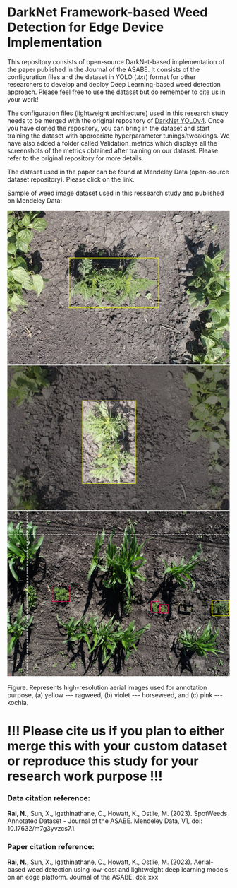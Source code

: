 # DarkNet Framework-based Weed Detection for Edge Device Implementation

This repository consists of open-source DarkNet-based implementation of the paper published in the Journal of the ASABE. It consists of the configuration files and the dataset in YOLO (*.txt*) format for other researchers to develop and deploy Deep Learning-based weed detection approach. Please feel free to use the dataset but do remember to cite us in your work!

The configuration files (lightweight architecture) used in this research study needs to be merged with the original repository of [DarkNet YOLOv4](https://github.com/AlexeyAB/darknet). Once you have cloned the repository, you can bring in the dataset and start training the dataset with appropriate hyperparameter tunings/tweakings. We have also added a folder called Validation_metrics which displays all the screenshots of the metrics obtained after training on our dataset. Please refer to the original repository for more details.  

The dataset used in the paper can be found at Mendeley Data (open-source dataset repository). Please click on the link.

Sample of weed image dataset used in this ressearch study and published on Mendeley Data:

![Ragweed-1](https://raw.githubusercontent.com/nitin-dominic/DarkNet-based_Weed_Detection/main/ragweed1.png?token=GHSAT0AAAAAACC33YWNS27RTGMQZYRWI4CWZGOXQSQ)
![Ragweed-2](https://raw.githubusercontent.com/nitin-dominic/DarkNet-based_Weed_Detection/main/ragweed2.png?token=GHSAT0AAAAAACC33YWMIVBSKN7RNLDCS3RQZGOXRIQ)
![Ragweed-3](https://raw.githubusercontent.com/nitin-dominic/DarkNet-based_Weed_Detection/main/ragweed4.png?token=GHSAT0AAAAAACC33YWMESE7HVXFYFEZWLGOZEY3CRQ)

Figure. Represents high-resolution aerial images used for annotation purpose, (a) yellow --- ragweed, (b) violet --- horseweed, and (c) pink --- kochia.

# !!! Please cite us if you plan to either merge this with your custom dataset or reproduce this study for your research work purpose !!!

### Data citation reference:
**Rai, N.,** Sun, X., Igathinathane, C., Howatt, K., Ostlie, M. (2023). SpotWeeds Annotated Dataset - Journal of the ASABE. Mendeley Data, V1, doi: 10.17632/m7g3yvzcs7.1.

### Paper citation reference:
**Rai, N.,** Sun, X., Igathinathane, C., Howatt, K., Ostlie, M. (2023). Aerial-based weed detection using low-cost and lightweight deep learning models on an edge platform. Journal of the ASABE. doi: xxx
